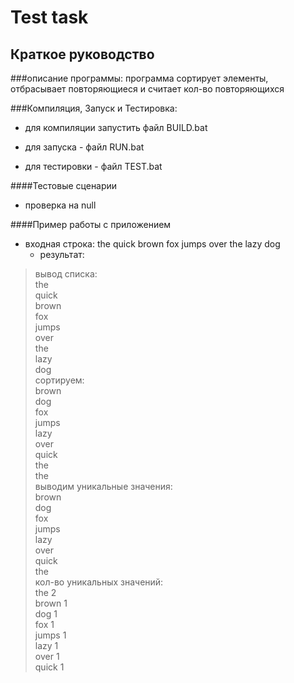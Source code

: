 # Test task
## Краткое руководство
###описание программы:
программа сортирует элементы, отбрасывает повторяющиеся и считает кол-во повторяющихся

###Компиляция, Запуск и Тестировка:

- для компиляции запустить файл BUILD.bat

- для запуска - файл RUN.bat

- для тестировки - файл TEST.bat 

####Тестовые сценарии
* проверка на null

####Пример работы с приложением
* входная строка: the quick brown fox jumps over the lazy dog
    * результат:
> вывод списка:  
the  
quick  
brown  
fox  
jumps  
over  
the  
lazy  
dog  
> сортируем:  
brown  
dog  
fox  
jumps  
lazy  
over  
quick  
the  
the  
> выводим уникальные значения:  
brown  
dog  
fox  
jumps  
lazy  
over  
quick  
the  
> кол-во уникальных значений:  
the 2  
brown 1  
dog 1  
fox 1  
jumps 1  
lazy 1  
over 1  
quick 1


